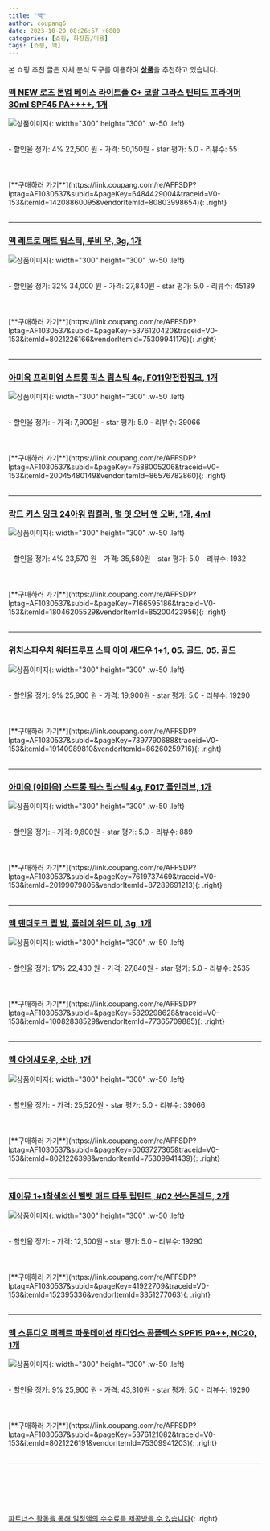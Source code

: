 ```yaml
---
title: "맥"
author: coupang6
date: 2023-10-29 08:26:57 +0800
categories: [쇼핑, 화장품/미용]
tags: [쇼핑, 맥]
---
```


본 쇼핑 추천 글은 자체 분석 도구를 이용하여 [**상품**](https://link.coupang.com/a/bao1ui)을 추천하고 있습니다.

### [맥 NEW 로즈 톤업 베이스 라이트풀 C+ 코랄 그라스 틴티드 프라이머 30ml SPF45 PA++++, 1개](https://link.coupang.com/re/AFFSDP?lptag=AF1030537&subid=&pageKey=6484429004&traceid=V0-153&itemId=14208860095&vendorItemId=80803998654)

![상품이미지](https://thumbnail10.coupangcdn.com/thumbnails/remote/230x230ex/image/retail/images/4566986503992060-98f9321b-b952-4fa7-a643-7932b2a5f779.jpg){: width="300" height="300" .w-50 .left}


<br>
- 할인율 정가: 4%  22,500   원
- 가격: 50,150원
- star 평가: 5.0
- 리뷰수: 55
<br>
<br>
<br>
<br>
[**구매하러 가기**](https://link.coupang.com/re/AFFSDP?lptag=AF1030537&subid=&pageKey=6484429004&traceid=V0-153&itemId=14208860095&vendorItemId=80803998654){: .right}
<br>
<br>

---

### [맥 레트로 매트 립스틱, 루비 우, 3g, 1개](https://link.coupang.com/re/AFFSDP?lptag=AF1030537&subid=&pageKey=5376120420&traceid=V0-153&itemId=8021226166&vendorItemId=75309941179)

![상품이미지](https://thumbnail10.coupangcdn.com/thumbnails/remote/230x230ex/image/retail/images/3935758943155169-2a1eb10b-d8d5-4912-990e-09a38f9f3756.png){: width="300" height="300" .w-50 .left}


<br>
- 할인율 정가: 32%  34,000   원
- 가격: 27,840원
- star 평가: 5.0
- 리뷰수: 45139
<br>
<br>
<br>
<br>
[**구매하러 가기**](https://link.coupang.com/re/AFFSDP?lptag=AF1030537&subid=&pageKey=5376120420&traceid=V0-153&itemId=8021226166&vendorItemId=75309941179){: .right}
<br>
<br>

---

### [아미옥 프리미엄 스트롱 픽스 립스틱 4g, F011얌전한핑크, 1개](https://link.coupang.com/re/AFFSDP?lptag=AF1030537&subid=&pageKey=7588005206&traceid=V0-153&itemId=20045480149&vendorItemId=86576782860)

![상품이미지](https://thumbnail7.coupangcdn.com/thumbnails/remote/230x230ex/image/vendor_inventory/59ad/761c590e327f4376a1c66d71248380ebd0ded2f983f41a1560d8743b9112.jpg){: width="300" height="300" .w-50 .left}


<br>
- 할인율 정가: 
- 가격: 7,900원
- star 평가: 5.0
- 리뷰수: 39066
<br>
<br>
<br>
<br>
[**구매하러 가기**](https://link.coupang.com/re/AFFSDP?lptag=AF1030537&subid=&pageKey=7588005206&traceid=V0-153&itemId=20045480149&vendorItemId=86576782860){: .right}
<br>
<br>

---

### [락드 키스 잉크 24아워 립컬러, 멀 잇 오버 앤 오버, 1개, 4ml](https://link.coupang.com/re/AFFSDP?lptag=AF1030537&subid=&pageKey=7166595186&traceid=V0-153&itemId=18046205529&vendorItemId=85200423956)

![상품이미지](https://thumbnail8.coupangcdn.com/thumbnails/remote/230x230ex/image/retail/images/1188350127831151-0b3da070-8f23-4397-a183-30b96ceb5cd5.jpg){: width="300" height="300" .w-50 .left}


<br>
- 할인율 정가: 4%  23,570   원
- 가격: 35,580원
- star 평가: 5.0
- 리뷰수: 1932
<br>
<br>
<br>
<br>
[**구매하러 가기**](https://link.coupang.com/re/AFFSDP?lptag=AF1030537&subid=&pageKey=7166595186&traceid=V0-153&itemId=18046205529&vendorItemId=85200423956){: .right}
<br>
<br>

---

### [위치스파우치 워터프루프 스틱 아이 섀도우 1+1, 05. 골드, 05. 골드](https://link.coupang.com/re/AFFSDP?lptag=AF1030537&subid=&pageKey=7397790688&traceid=V0-153&itemId=19140989810&vendorItemId=86260259716)

![상품이미지](https://thumbnail6.coupangcdn.com/thumbnails/remote/230x230ex/image/vendor_inventory/2831/64af33ac4dfe07f49eec54cd8bbc233242ce5a8f6cf44d0476096e1f3c9a.jpg){: width="300" height="300" .w-50 .left}


<br>
- 할인율 정가: 9%  25,900   원
- 가격: 19,900원
- star 평가: 5.0
- 리뷰수: 19290
<br>
<br>
<br>
<br>
[**구매하러 가기**](https://link.coupang.com/re/AFFSDP?lptag=AF1030537&subid=&pageKey=7397790688&traceid=V0-153&itemId=19140989810&vendorItemId=86260259716){: .right}
<br>
<br>

---

### [아미옥 [아미옥] 스트롱 픽스 립스틱 4g, F017 폴인러브, 1개](https://link.coupang.com/re/AFFSDP?lptag=AF1030537&subid=&pageKey=7619737469&traceid=V0-153&itemId=20199079805&vendorItemId=87289691213)

![상품이미지](https://thumbnail9.coupangcdn.com/thumbnails/remote/230x230ex/image/vendor_inventory/41ea/fa75e0822ccb6930e25918ed1f70d5559de0b3e33b5aec574b40534f256d.jpg){: width="300" height="300" .w-50 .left}


<br>
- 할인율 정가: 
- 가격: 9,800원
- star 평가: 5.0
- 리뷰수: 889
<br>
<br>
<br>
<br>
[**구매하러 가기**](https://link.coupang.com/re/AFFSDP?lptag=AF1030537&subid=&pageKey=7619737469&traceid=V0-153&itemId=20199079805&vendorItemId=87289691213){: .right}
<br>
<br>

---

### [맥 텐더토크 립 밤, 플레이 위드 미, 3g, 1개](https://link.coupang.com/re/AFFSDP?lptag=AF1030537&subid=&pageKey=5829298628&traceid=V0-153&itemId=10082838529&vendorItemId=77365709885)

![상품이미지](https://thumbnail9.coupangcdn.com/thumbnails/remote/230x230ex/image/retail/images/3923322404533736-0771689b-9788-47ea-985d-66082eb25346.jpg){: width="300" height="300" .w-50 .left}


<br>
- 할인율 정가: 17%  22,430   원
- 가격: 27,840원
- star 평가: 5.0
- 리뷰수: 2535
<br>
<br>
<br>
<br>
[**구매하러 가기**](https://link.coupang.com/re/AFFSDP?lptag=AF1030537&subid=&pageKey=5829298628&traceid=V0-153&itemId=10082838529&vendorItemId=77365709885){: .right}
<br>
<br>

---

### [맥 아이섀도우, 소바, 1개](https://link.coupang.com/re/AFFSDP?lptag=AF1030537&subid=&pageKey=6063727365&traceid=V0-153&itemId=8021226398&vendorItemId=75309941439)

![상품이미지](https://thumbnail8.coupangcdn.com/thumbnails/remote/230x230ex/image/retail/images/1200080386166279-122f098f-0283-4333-91cc-54a93b10efe1.jpg){: width="300" height="300" .w-50 .left}


<br>
- 할인율 정가: 
- 가격: 25,520원
- star 평가: 5.0
- 리뷰수: 39066
<br>
<br>
<br>
<br>
[**구매하러 가기**](https://link.coupang.com/re/AFFSDP?lptag=AF1030537&subid=&pageKey=6063727365&traceid=V0-153&itemId=8021226398&vendorItemId=75309941439){: .right}
<br>
<br>

---

### [제이뮤 1+1착색의신 벨벳 매트 타투 립틴트, #02 썬스톤레드, 2개](https://link.coupang.com/re/AFFSDP?lptag=AF1030537&subid=&pageKey=41922709&traceid=V0-153&itemId=152395336&vendorItemId=3351277063)

![상품이미지](https://thumbnail8.coupangcdn.com/thumbnails/remote/230x230ex/image/vendor_inventory/images/2018/07/17/23/8/3c9b2ae8-1ace-4b0e-b76f-44378f588548.jpg){: width="300" height="300" .w-50 .left}


<br>
- 할인율 정가: 
- 가격: 12,500원
- star 평가: 5.0
- 리뷰수: 19290
<br>
<br>
<br>
<br>
[**구매하러 가기**](https://link.coupang.com/re/AFFSDP?lptag=AF1030537&subid=&pageKey=41922709&traceid=V0-153&itemId=152395336&vendorItemId=3351277063){: .right}
<br>
<br>

---

### [맥 스튜디오 퍼펙트 파운데이션 래디언스 콤플렉스 SPF15 PA++, NC20, 1개](https://link.coupang.com/re/AFFSDP?lptag=AF1030537&subid=&pageKey=5376121082&traceid=V0-153&itemId=8021226191&vendorItemId=75309941203)

![상품이미지](https://thumbnail6.coupangcdn.com/thumbnails/remote/230x230ex/image/retail/images/1183805454006957-e53c5a33-f3db-413d-b769-5392af54c992.jpg){: width="300" height="300" .w-50 .left}


<br>
- 할인율 정가: 9%  25,900   원
- 가격: 43,310원
- star 평가: 5.0
- 리뷰수: 19290
<br>
<br>
<br>
<br>
[**구매하러 가기**](https://link.coupang.com/re/AFFSDP?lptag=AF1030537&subid=&pageKey=5376121082&traceid=V0-153&itemId=8021226191&vendorItemId=75309941203){: .right}
<br>
<br>

---
<br><br><br><br><br> [파트너스 활동을 통해 일정액의 수수료를 제공받을 수 있습니다](https://link.coupang.com/a/bao1ui){: .right}